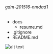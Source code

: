 
###### gdm-201516-nmdad1

* docs
	* resume.md
* .gitignore
* README.md

 ![alt text](http://i61.tinypic.com/25ja8pk.png) 
